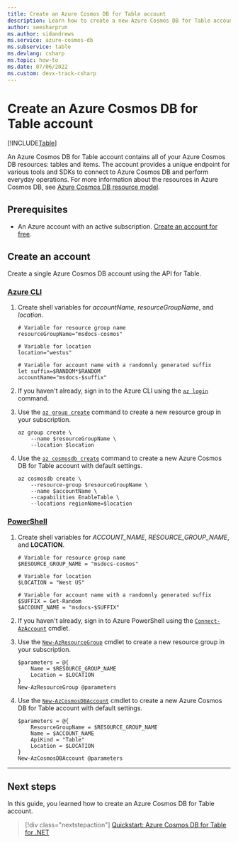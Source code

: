 ```yaml
---
title: Create an Azure Cosmos DB for Table account
description: Learn how to create a new Azure Cosmos DB for Table account
author: seesharprun
ms.author: sidandrews
ms.service: azure-cosmos-db
ms.subservice: table
ms.devlang: csharp
ms.topic: how-to
ms.date: 07/06/2022
ms.custom: devx-track-csharp
---
```


# Create an Azure Cosmos DB for Table account

[!INCLUDE[Table](../includes/appliesto-table.md)]

An Azure Cosmos DB for Table account contains all of your Azure Cosmos DB resources: tables and items. The account provides a unique endpoint for various tools and SDKs to connect to Azure Cosmos DB and perform everyday operations. For more information about the resources in Azure Cosmos DB, see [Azure Cosmos DB resource model](../resource-model.md).

## Prerequisites

* An Azure account with an active subscription. [Create an account for free](https://azure.microsoft.com/free).

## Create an account

Create a single Azure Cosmos DB account using the API for Table.

### [Azure CLI](#tab/azure-cli)

1. Create shell variables for *accountName*, *resourceGroupName*, and *location*.

    ```azurecli-interactive
    # Variable for resource group name
    resourceGroupName="msdocs-cosmos"

    # Variable for location
    location="westus"

    # Variable for account name with a randomnly generated suffix
    let suffix=$RANDOM*$RANDOM
    accountName="msdocs-$suffix"
    ```

1. If you haven't already, sign in to the Azure CLI using the [``az login``](/cli/azure/reference-index#az-login) command.

1. Use the [``az group create``](/cli/azure/group#az-group-create) command to create a new resource group in your subscription.

    ```azurecli-interactive
    az group create \
        --name $resourceGroupName \
        --location $location
    ```

1. Use the [``az cosmosdb create``](/cli/azure/cosmosdb#az-cosmosdb-create) command to create a new Azure Cosmos DB for Table account with default settings.

    ```azurecli-interactive
    az cosmosdb create \
        --resource-group $resourceGroupName \
        --name $accountName \
        --capabilities EnableTable \
        --locations regionName=$location
    ```

### [PowerShell](#tab/azure-powershell)

1. Create shell variables for *ACCOUNT_NAME*, *RESOURCE_GROUP_NAME*, and **LOCATION**.

    ```azurepowershell-interactive
    # Variable for resource group name
    $RESOURCE_GROUP_NAME = "msdocs-cosmos"

    # Variable for location
    $LOCATION = "West US"

    # Variable for account name with a randomnly generated suffix
    $SUFFIX = Get-Random
    $ACCOUNT_NAME = "msdocs-$SUFFIX"
    ```

1. If you haven't already, sign in to Azure PowerShell using the [``Connect-AzAccount``](/powershell/module/az.accounts/connect-azaccount) cmdlet.

1. Use the [``New-AzResourceGroup``](/powershell/module/az.resources/new-azresourcegroup) cmdlet to create a new resource group in your subscription.

    ```azurepowershell-interactive
    $parameters = @{
        Name = $RESOURCE_GROUP_NAME
        Location = $LOCATION
    }
    New-AzResourceGroup @parameters    
    ```

1. Use the [``New-AzCosmosDBAccount``](/powershell/module/az.cosmosdb/new-azcosmosdbaccount) cmdlet to create a new Azure Cosmos DB for Table account with default settings.

    ```azurepowershell-interactive
    $parameters = @{
        ResourceGroupName = $RESOURCE_GROUP_NAME
        Name = $ACCOUNT_NAME
        ApiKind = "Table"
        Location = $LOCATION
    }
    New-AzCosmosDBAccount @parameters
    ```

---

## Next steps

In this guide, you learned how to create an Azure Cosmos DB for Table account.

> [!div class="nextstepaction"]
> [Quickstart: Azure Cosmos DB for Table for .NET](quickstart-dotnet.md)
